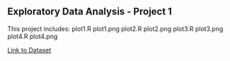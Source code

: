## Exploratory Data Analysis - Project 1

This project includes:
plot1.R
plot1.png
plot2.R
plot2.png
plot3.R
plot3.png
plot4.R
plot4.png

[Link to Dataset](https://d396qusza40orc.cloudfront.net/exdata%2Fdata%2Fhousehold_power_consumption.zip)


